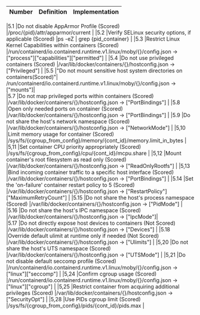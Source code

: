 | Number | Definition | Implementation
| ------------- | ------------- | ------------- |

|5.1		|Do not disable AppArmor Profile (Scored)	|/proc/{pid}/attr/apparmor/current	|
|5.2		|Verify SELinux security options, if applicable (Scored)	|ps -eZ &#124; grep {pid_container}	|
|5.3		|Restrict Linux Kernel Capabilities within containers (Scored)	|/run/containerd/io.containerd.runtime.v1.linux/moby/{}/config.json -> ["process"]["capabilities"]["permitted"]	|
|5.4		|Do not use privileged containers (Scored)	|/var/lib/docker/containers/{}/hostconfig.json -> ["Privileged"]	|
|5.5		|"Do not mount sensitive host system directories on containers(Scored)"|	/run/containerd/io.containerd.runtime.v1.linux/moby/{}/config.json -> ["mounts"]|	
|5.7		|Do not map privileged ports within containers (Scored)	|/var/lib/docker/containers/{}/hostconfig.json -> ["PortBindings"]	|
|5.8		|Open only needed ports on container (Scored)	|/var/lib/docker/containers/{}/hostconfig.json -> ["PortBindings"]	|
|5.9		|Do not share the host's network namespace (Scored)	|/var/lib/docker/containers/{}/hostconfig.json -> ["NetworkMode"]	|
|5,10	|Limit memory usage for container (Scored)	|/sys/fs/{cgroup_from_config}/memory/{cont_id}/memory.limit_in_bytes	|
|5,11	|Set container CPU priority appropriately (Scored)	|/sys/fs/{cgroup_from_config}/cpu/{cont_id}/mcpu.share	|
|5,12	|Mount container's root filesystem as read only (Scored)	|/var/lib/docker/containers/{}/hostconfig.json -> ["ReadOnlyRootfs"]	|
|5,13	|Bind incoming container traffic to a specific host interface (Scored)	|/var/lib/docker/containers/{}/hostconfig.json -> ["PortBindings"]	|
|5.14	|Set the 'on-failure' container restart policy to 5 (Scored)	|/var/lib/docker/containers/{}/hostconfig.json -> ["RestartPolicy"]["MaximumRetryCount"]	|
|5.15	|Do not share the host's process namespace (Scored)	|/var/lib/docker/containers/{}/hostconfig.json -> ["PidMode"]	|
|5.16	|Do not share the host's IPC namespace (Scored)	|/var/lib/docker/containers/{}/hostconfig.json -> ["IpcMode"]|	
|5.17	|Do not directly expose host devices to containers (Not Scored)	|/var/lib/docker/containers/{}/hostconfig.json -> ["Devices"]	|
|5.18	|Override default ulimit at runtime only if needed (Not Scored)	|/var/lib/docker/containers/{}/hostconfig.json -> ["Ulimits"]	|
|5,20	|Do not share the host's UTS namespace (Scored)	|/var/lib/docker/containers/{}/hostconfig.json -> ["UTSMode"]	|
|5,21	|Do not disable default seccomp profile (Scored)	|/run/containerd/io.containerd.runtime.v1.linux/moby/{}/config.json -> ["linux"]["seccomp"]	|
|5,24	|Confirm cgroup usage (Scored)	|/run/containerd/io.containerd.runtime.v1.linux/moby/{}/config.json -> ["linux"]["cgroup"]	|
|5,25	|Restrict container from acquiring additional privileges (Scored)	|/var/lib/docker/containers/{}/hostconfig.json -> ["SecurityOpt"]	|
|5,28	|Use PIDs cgroup limit (Scored)	|/sys/fs/{cgroup_from_config}/pids/{cont_id}/pids.max	|

